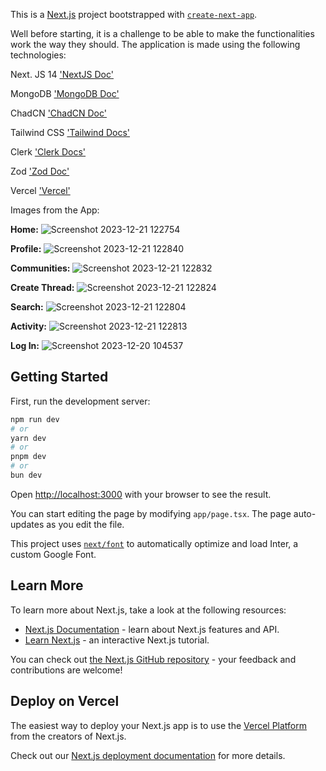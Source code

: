 This is a [Next.js](https://nextjs.org/) project bootstrapped with [`create-next-app`](https://github.com/vercel/next.js/tree/canary/packages/create-next-app).


Well before starting, it is a challenge to be able to make the functionalities work the way they should. The application is made using the following technologies:

Next. JS 14 ['NextJS Doc'](https://nextjs.org/docs)

MongoDB ['MongoDB Doc'](https://www.mongodb.com/docs/atlas/)

ChadCN ['ChadCN Doc'](https://ui.shadcn.com/docs)

Tailwind CSS ['Tailwind Docs'](https://tailwindcss.com/docs/installation/using-postcss)

Clerk ['Clerk Docs'](https://clerk.com/docs/quickstarts/nextjs)

Zod ['Zod Doc'](https://zod.dev/)

Vercel ['Vercel'](https://vercel.com/)


Images from the App:

**Home:**
![Screenshot 2023-12-21 122754](https://github.com/Elswee13/threads_app/assets/77897104/55343f48-970c-4296-b376-1824dbb00768)

**Profile:**
![Screenshot 2023-12-21 122840](https://github.com/Elswee13/threads_app/assets/77897104/5df40714-65b3-48d2-98cf-9b410ca73da0)

**Communities:**
![Screenshot 2023-12-21 122832](https://github.com/Elswee13/threads_app/assets/77897104/b4cc3772-5a20-4e24-9abc-300e396838b8)

**Create Thread:**
![Screenshot 2023-12-21 122824](https://github.com/Elswee13/threads_app/assets/77897104/fc832bca-0ccd-4253-b2c2-b010c3e634ac)

**Search:**
![Screenshot 2023-12-21 122804](https://github.com/Elswee13/threads_app/assets/77897104/995c755e-ccdf-42c7-9499-352b6be271a2)

**Activity:**
![Screenshot 2023-12-21 122813](https://github.com/Elswee13/threads_app/assets/77897104/0e647a9a-e570-4a39-b35b-f373927f798b)

**Log In:**
![Screenshot 2023-12-20 104537](https://github.com/Elswee13/threads_app/assets/77897104/f9965e88-f8b1-43c8-8fbf-ae2ee94d59cb)



## Getting Started

First, run the development server:

```bash
npm run dev
# or
yarn dev
# or
pnpm dev
# or
bun dev
```

Open [http://localhost:3000](http://localhost:3000) with your browser to see the result.

You can start editing the page by modifying `app/page.tsx`. The page auto-updates as you edit the file.

This project uses [`next/font`](https://nextjs.org/docs/basic-features/font-optimization) to automatically optimize and load Inter, a custom Google Font.

## Learn More

To learn more about Next.js, take a look at the following resources:

- [Next.js Documentation](https://nextjs.org/docs) - learn about Next.js features and API.
- [Learn Next.js](https://nextjs.org/learn) - an interactive Next.js tutorial.

You can check out [the Next.js GitHub repository](https://github.com/vercel/next.js/) - your feedback and contributions are welcome!

## Deploy on Vercel

The easiest way to deploy your Next.js app is to use the [Vercel Platform](https://vercel.com/new?utm_medium=default-template&filter=next.js&utm_source=create-next-app&utm_campaign=create-next-app-readme) from the creators of Next.js.

Check out our [Next.js deployment documentation](https://nextjs.org/docs/deployment) for more details.
